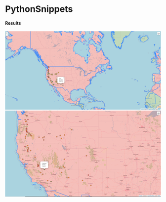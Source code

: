 # PythonSnippets
#### Results
![1](/17VolcanoMap/imgs/example.png)
![2](/17VolcanoMap/imgs/example1.png)